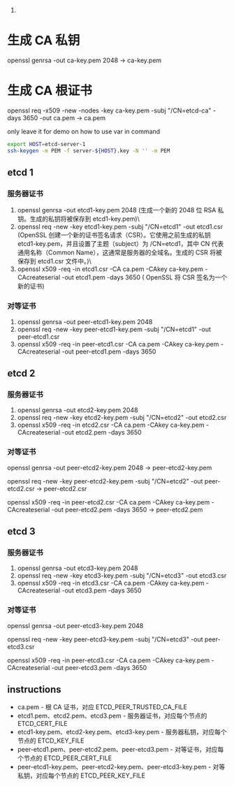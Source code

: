 1.

# 生成 CA 私钥
openssl genrsa -out ca-key.pem 2048 -> ca-key.pem

# 生成 CA 根证书
openssl req -x509 -new -nodes -key ca-key.pem -subj "/CN=etcd-ca" -days 3650 -out ca.pem -> ca.pem

only leave it for demo on how to use var in command
```bash
export HOST=etcd-server-1
ssh-keygen -m PEM -f server-${HOST}.key -N '' -m PEM
```

## etcd 1
### 服务器证书
1. openssl genrsa -out etcd1-key.pem 2048 (生成一个新的 2048 位 RSA 私钥。生成的私钥将被保存到 etcd1-key.pem)\
2. openssl req -new -key etcd1-key.pem -subj "/CN=etcd1" -out etcd1.csr (OpenSSL 创建一个新的证书签名请求（CSR）。它使用之前生成的私钥 etcd1-key.pem，并且设置了主题（subject）为 /CN=etcd1，其中 CN 代表通用名称（Common Name），这通常是服务器的全域名。生成的 CSR 将被保存到 etcd1.csr 文件中。)\
3. openssl x509 -req -in etcd1.csr -CA ca.pem -CAkey ca-key.pem -CAcreateserial -out etcd1.pem -days 3650 ( OpenSSL 将 CSR 签名为一个新的证书)



### 对等证书
1. openssl genrsa -out peer-etcd1-key.pem 2048  
2. openssl req -new -key peer-etcd1-key.pem -subj "/CN=etcd1" -out peer-etcd1.csr
3. openssl x509 -req -in peer-etcd1.csr -CA ca.pem -CAkey ca-key.pem -CAcreateserial -out peer-etcd1.pem -days 3650

## etcd 2
### 服务器证书
1. openssl genrsa -out etcd2-key.pem 2048 
2. openssl req -new -key etcd2-key.pem -subj "/CN=etcd2" -out etcd2.csr 
3. openssl x509 -req -in etcd2.csr -CA ca.pem -CAkey ca-key.pem -CAcreateserial -out etcd2.pem -days 3650 
### 对等证书
openssl genrsa -out peer-etcd2-key.pem 2048 -> peer-etcd2-key.pem

openssl req -new -key peer-etcd2-key.pem -subj "/CN=etcd2" -out peer-etcd2.csr -> peer-etcd2.csr

openssl x509 -req -in peer-etcd2.csr -CA ca.pem -CAkey ca-key.pem -CAcreateserial -out peer-etcd2.pem -days 3650 -> peer-etcd2.pem

## etcd 3
### 服务器证书
1. openssl genrsa -out etcd3-key.pem 2048 
2. openssl req -new -key etcd3-key.pem -subj "/CN=etcd3" -out etcd3.csr 
3. openssl x509 -req -in etcd3.csr -CA ca.pem -CAkey ca-key.pem -CAcreateserial -out etcd3.pem -days 3650 
### 对等证书
openssl genrsa -out peer-etcd3-key.pem 2048

openssl req -new -key peer-etcd3-key.pem -subj "/CN=etcd3" -out peer-etcd3.csr

openssl x509 -req -in peer-etcd3.csr -CA ca.pem -CAkey ca-key.pem -CAcreateserial -out peer-etcd3.pem -days 3650

## instructions
* ca.pem - 根 CA 证书，对应 ETCD_PEER_TRUSTED_CA_FILE
* etcd1.pem、etcd2.pem、etcd3.pem - 服务器证书，对应每个节点的 ETCD_CERT_FILE
* etcd1-key.pem、etcd2-key.pem、etcd3-key.pem - 服务器私钥，对应每个节点的 ETCD_KEY_FILE
* peer-etcd1.pem、peer-etcd2.pem、peer-etcd3.pem - 对等证书，对应每个节点的 ETCD_PEER_CERT_FILE
* peer-etcd1-key.pem、peer-etcd2-key.pem、peer-etcd3-key.pem - 对等私钥，对应每个节点的 ETCD_PEER_KEY_FILE